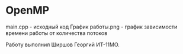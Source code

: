 # OpenMP

main.cpp - исходный код
График работы.png - график зависимости времени работы от количества потоков

Работу выполнил Ширшов Георгий ИТ-11МО.
